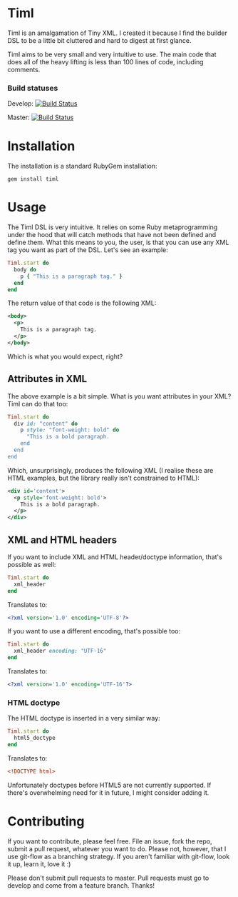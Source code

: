 # Timl

Timl is an amalgamation of Tiny XML. I created it because I find the builder DSL
to be a little bit cluttered and hard to digest at first glance.

Timl aims to be very small and very intuitive to use. The main code that does
all of the heavy lifting is less than 100 lines of code, including comments.

### Build statuses

Develop: [![Build Status](https://secure.travis-ci.org/samwho/timl.png?branch=develop)](http://travis-ci.org/samwho/timl)

Master: [![Build Status](https://secure.travis-ci.org/samwho/timl.png?branch=master)](http://travis-ci.org/samwho/timl)

# Installation

The installation is a standard RubyGem installation:

    gem install timl

# Usage

The Timl DSL is very intuitive. It relies on some Ruby metaprogramming under the
hood that will catch methods that have not been defined and define them. What
this means to you, the user, is that you can use any XML tag you want as part of
the DSL. Let's see an example:

``` ruby
Timl.start do
  body do
    p { "This is a paragraph tag." }
  end
end
```

The return value of that code is the following XML:

``` xml
<body>
  <p>
    This is a paragraph tag.
  </p>
</body>
```

Which is what you would expect, right?

## Attributes in XML

The above example is a bit simple. What is you want attributes in your XML? Timl
can do that too:

``` ruby
Timl.start do
  div id: "content" do
    p style: "font-weight: bold" do
      "This is a bold paragraph.
    end
  end
end
```

Which, unsurprisingly, produces the following XML (I realise these are HTML
examples, but the library really isn't constrained to HTML):

``` xml
<div id='content'>
  <p style='font-weight: bold'>
    This is a bold paragraph.
  </p>
</div>
```

## XML and HTML headers

If you want to include XML and HTML header/doctype information, that's possible
as well:

``` ruby
Timl.start do
  xml_header
end
```

Translates to:

``` xml
<?xml version='1.0' encoding='UTF-8'?>
```

If you want to use a different encoding, that's possible too:

``` ruby
Timl.start do
  xml_header encoding: "UTF-16"
end
```

Translates to:

``` xml
<?xml version='1.0' encoding='UTF-16'?>
```

### HTML doctype

The HTML doctype is inserted in a very similar way:

``` ruby
Timl.start do
  html5_doctype
end
```

Translates to:

``` xml
<!DOCTYPE html>
```

Unfortunately doctypes before HTML5 are not currently supported. If there's
overwhelming need for it in future, I might consider adding it.

# Contributing

If you want to contribute, please feel free. File an issue, fork the repo,
submit a pull request, whatever you want to do. Please not, however, that I use
git-flow as a branching strategy. If you aren't familiar with git-flow, look it
up, learn it, love it :)

Please don't submit pull requests to master. Pull requests must go to develop
and come from a feature branch. Thanks!
